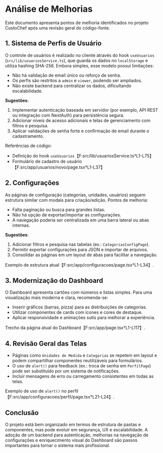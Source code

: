 # Análise de Melhorias

Este documento apresenta pontos de melhoria identificados no projeto CustoChef após
uma revisão geral do código-fonte.

## 1. Sistema de Perfis de Usuário

O controle de usuários é realizado no cliente através do hook `useUsuarios`
(`src/lib/usuariosService.ts`), que guarda os dados no `localStorage` e utiliza
hashing SHA-256. Embora simples, esse modelo possui limitações:

- Não há validação de email único ou reforço de senha.
- Os perfis são restritos a `admin` e `viewer`, podendo ser ampliados.
- Não existe backend para centralizar os dados, dificultando escalabilidade.

**Sugestões**:

1. Implementar autenticação baseada em servidor (por exemplo, API REST ou
   integração com NextAuth) para persistência segura.
2. Adicionar níveis de acesso adicionais e telas de gerenciamento com filtros e
   pesquisa.
3. Aplicar validações de senha forte e confirmação de email durante o
   cadastramento.

Referências de código:
- Definição do hook `useUsuarios`【F:src/lib/usuariosService.ts†L1-L75】
- Formulário de cadastro de usuário【F:src/app/usuarios/novo/page.tsx†L1-L37】

## 2. Configurações

As páginas de configuração (categorias, unidades, usuários) seguem estrutura
similar com modais para criação/edição. Pontos de melhoria:

- Falta paginação ou busca para grandes listas.
- Não há opção de exportar/importar as configurações.
- A navegação poderia ser centralizada em uma barra lateral ou abas internas.

**Sugestões**:

1. Adicionar filtros e pesquisa nas tabelas (ex.: `CategoriasConfigPage`).
2. Permitir exportar configurações para JSON e importar de arquivos.
3. Consolidar as páginas em um layout de abas para facilitar a navegação.

Exemplo de estrutura atual【F:src/app/configuracoes/page.tsx†L1-L34】.

## 3. Modernização do Dashboard

O Dashboard apresenta cartões com números e listas simples. Para
uma visualização mais moderna e clara, recomenda-se:

- Inserir gráficos (barras, pizza) para as distribuições de categorias.
- Utilizar componentes de cards com ícones e cores de destaque.
- Aplicar responsividade e animações sutis para melhorar a experiência.

Trecho da página atual do Dashboard【F:src/app/page.tsx†L1-L117】.

## 4. Revisão Geral das Telas

- Páginas como `Unidades de Medida` e `Categorias` se repetem em layout e podem
  compartilhar componentes reutilizáveis para formulários.
- O uso de `alert()` para feedback (ex.: troca de senha em
  `PerfilPage`) pode ser substituído por um sistema de notificações.
- Incluir mensagens de erro ou carregamento consistentes em todas as telas.

Exemplo de uso de `alert()` no perfil【F:src/app/configuracoes/perfil/page.tsx†L21-L24】.

## Conclusão

O projeto está bem organizado em termos de estrutura de pastas e componentes,
mas pode evoluir em segurança, UX e escalabilidade. A adoção de um backend para
autenticação, melhorias na navegação de configurações e enriquecimento visual do
Dashboard são passos importantes para tornar o sistema mais profissional.
